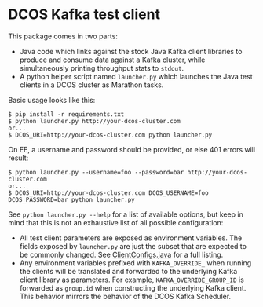 # DCOS Kafka test client

This package comes in two parts:
* Java code which links against the stock Java Kafka client libraries to produce and consume data against a Kafka cluster, while simultaneously printing throughput stats to `stdout`.
* A python helper script named `launcher.py` which launches the Java test clients in a DCOS cluster as Marathon tasks.

Basic usage looks like this:

```
$ pip install -r requirements.txt
$ python launcher.py http://your-dcos-cluster.com
or...
$ DCOS_URI=http://your-dcos-cluster.com python launcher.py
```

On EE, a username and password should be provided, or else 401 errors will result:

```
$ python launcher.py --username=foo --password=bar http://your-dcos-cluster.com
or...
$ DCOS_URI=http://your-dcos-cluster.com DCOS_USERNAME=foo DCOS_PASSWORD=bar python launcher.py
```

See `python launcher.py --help` for a list of available options, but keep in mind that this is not an exhaustive list of all possible configuration:
* All test client parameters are exposed as environment variables. The fields exposed by `launcher.py` are just the subset that are expected to be commonly changed. See [ClientConfigs.java](src/main/java/org/apache/mesos/kafka/testclient/ClientConfigs.java) for a full listing.
* Any environment variables prefixed with `KAFKA_OVERRIDE_` when running the clients will be translated and forwarded to the underlying Kafka client library as parameters. For example, `KAFKA_OVERRIDE_GROUP_ID` is forwarded as `group.id` when constructing the underlying Kafka client. This behavior mirrors the behavior of the DCOS Kafka Scheduler.
